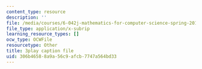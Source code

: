 ```yaml
---
content_type: resource
description: ''
file: /media/courses/6-042j-mathematics-for-computer-science-spring-2015/306b46588a9a56c9afcb7747a564bd33_Penh4mv5gAg.vtt
file_type: application/x-subrip
learning_resource_types: []
ocw_type: OCWFile
resourcetype: Other
title: 3play caption file
uid: 306b4658-8a9a-56c9-afcb-7747a564bd33
---
```

